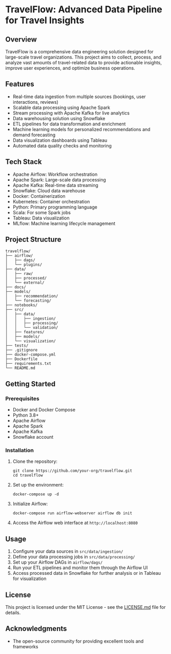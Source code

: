 # TravelFlow: Advanced Data Pipeline for Travel Insights

## Overview

TravelFlow is a comprehensive data engineering solution designed for large-scale travel organizations. This project aims to collect, process, and analyze vast amounts of travel-related data to provide actionable insights, improve user experiences, and optimize business operations.

## Features

- Real-time data ingestion from multiple sources (bookings, user interactions, reviews)
- Scalable data processing using Apache Spark
- Stream processing with Apache Kafka for live analytics
- Data warehousing solution using Snowflake
- ETL pipelines for data transformation and enrichment
- Machine learning models for personalized recommendations and demand forecasting
- Data visualization dashboards using Tableau
- Automated data quality checks and monitoring

## Tech Stack

- Apache Airflow: Workflow orchestration
- Apache Spark: Large-scale data processing
- Apache Kafka: Real-time data streaming
- Snowflake: Cloud data warehouse
- Docker: Containerization
- Kubernetes: Container orchestration
- Python: Primary programming language
- Scala: For some Spark jobs
- Tableau: Data visualization
- MLflow: Machine learning lifecycle management

## Project Structure

```
travelflow/
├── airflow/
│   ├── dags/
│   └── plugins/
├── data/
│   ├── raw/
│   ├── processed/
│   └── external/
├── docs/
├── models/
│   ├── recommendation/
│   └── forecasting/
├── notebooks/
├── src/
│   ├── data/
│   │   ├── ingestion/
│   │   ├── processing/
│   │   └── validation/
│   ├── features/
│   ├── models/
│   └── visualization/
├── tests/
├── .gitignore
├── docker-compose.yml
├── Dockerfile
├── requirements.txt
└── README.md
```

## Getting Started

### Prerequisites

- Docker and Docker Compose
- Python 3.8+
- Apache Airflow
- Apache Spark
- Apache Kafka
- Snowflake account

### Installation

1. Clone the repository:
   ```
   git clone https://github.com/your-org/travelflow.git
   cd travelflow
   ```

2. Set up the environment:
   ```
   docker-compose up -d
   ```

3. Initialize Airflow:
   ```
   docker-compose run airflow-webserver airflow db init
   ```

4. Access the Airflow web interface at `http://localhost:8080`

## Usage

1. Configure your data sources in `src/data/ingestion/`
2. Define your data processing jobs in `src/data/processing/`
3. Set up your Airflow DAGs in `airflow/dags/`
4. Run your ETL pipelines and monitor them through the Airflow UI
5. Access processed data in Snowflake for further analysis or in Tableau for visualization

## License

This project is licensed under the MIT License - see the [LICENSE.md](LICENSE.md) file for details.

## Acknowledgments

- The open-source community for providing excellent tools and frameworks
